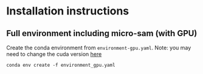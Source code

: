 # Installation instructions

## Full environment including micro-sam (with GPU)

Create the conda environment from `environment-gpu.yaml`. Note: you may need to change the cuda version [here](TODO)
```
conda env create -f environment_gpu.yaml
```
